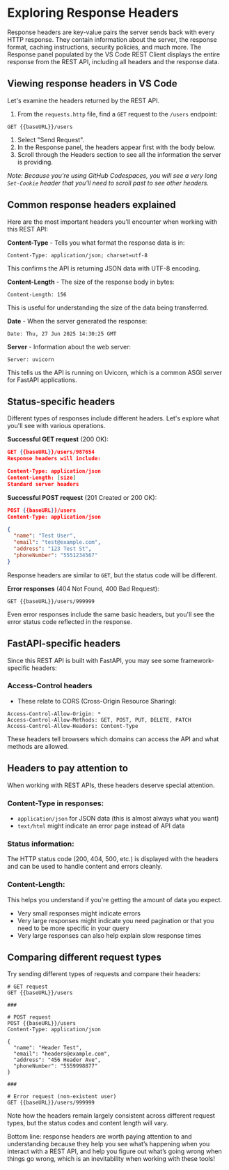 # Exploring Response Headers

Response headers are key-value pairs the server sends back with every HTTP response. They contain information about the server, the response format, caching instructions, security policies, and much more. The Response panel populated by the VS Code REST Client displays the entire response from the REST API, including all headers and the response data. 

## Viewing response headers in VS Code

Let's examine the headers returned by the REST API.

1. From the `requests.http` file, find a `GET` request to the `/users` endpoint:

```
GET {{baseURL}}/users
```

1. Select "Send Request".
2. In the Response panel, the headers appear first with the body below.
3. Scroll through the Headers section to see all the information the server is providing.

*Note: Because you're using GitHub Codespaces, you will see a very long `Set-Cookie` header that you'll need to scroll past to see other headers.*

## Common response headers explained

Here are the most important headers you'll encounter when working with this REST API:

**Content-Type** - Tells you what format the response data is in:

```
Content-Type: application/json; charset=utf-8
```

This confirms the API is returning JSON data with UTF-8 encoding.

**Content-Length** - The size of the response body in bytes:

```
Content-Length: 156
```

This is useful for understanding the size of the data being transferred.

**Date** - When the server generated the response:

```
Date: Thu, 27 Jun 2025 14:30:25 GMT
```

**Server** - Information about the web server:

```
Server: uvicorn
```

This tells us the API is running on Uvicorn, which is a common ASGI server for FastAPI applications.

## Status-specific headers

Different types of responses include different headers. Let's explore what you'll see with various operations.

**Successful GET request** (200 OK):

```json
GET {{baseURL}}/users/987654
Response headers will include:

Content-Type: application/json
Content-Length: [size]
Standard server headers
```

**Successful POST request** (201 Created or 200 OK):

```json
POST {{baseURL}}/users
Content-Type: application/json

{
  "name": "Test User",
  "email": "test@example.com",
  "address": "123 Test St",
  "phoneNumber": "5551234567"
}
```

Response headers are similar to `GET`, but the status code will be different.

**Error responses** (404 Not Found, 400 Bad Request):

```
GET {{baseURL}}/users/999999
```

Even error responses include the same basic headers, but you'll see the error status code reflected in the response.

## FastAPI-specific headers

Since this REST API is built with FastAPI, you may see some framework-specific headers:

### Access-Control headers

 - These relate to CORS (Cross-Origin Resource Sharing):

```
Access-Control-Allow-Origin: *
Access-Control-Allow-Methods: GET, POST, PUT, DELETE, PATCH
Access-Control-Allow-Headers: Content-Type
```

These headers tell browsers which domains can access the API and what methods are allowed.

## Headers to pay attention to

When working with REST APIs, these headers deserve special attention.

### Content-Type in responses:

- `application/json` for JSON data (this is almost always what you want)
- `text/html` might indicate an error page instead of API data

### Status information:

The HTTP status code (200, 404, 500, etc.) is displayed with the headers and can be used to handle content and errors cleanly.

### Content-Length:

This helps you understand if you're getting the amount of data you expect.

- Very small responses might indicate errors
- Very large responses might indicate you need pagination or that you need to be more specific in your query
- Very large responses can also help explain slow response times

## Comparing different request types

Try sending different types of requests and compare their headers:

```
# GET request
GET {{baseURL}}/users

###

# POST request 
POST {{baseURL}}/users
Content-Type: application/json

{
  "name": "Header Test",
  "email": "headers@example.com",
  "address": "456 Header Ave",
  "phoneNumber": "5559998877"
}

###

# Error request (non-existent user)
GET {{baseURL}}/users/999999
```

Note how the headers remain largely consistent across different request types, but the status codes and content length will vary.

Bottom line: response headers are worth paying attention to and understanding because they help you see what’s happening when you interact with a REST API, and help you figure out what’s going wrong when things go wrong, which is an inevitability when working with these tools!